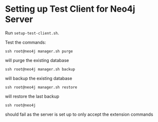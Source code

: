 # Setting up Test Client for Neo4j Server

Run `setup-test-client.sh`.

Test the commands:

`ssh root@neo4j manager.sh purge`

will purge the existing database

`ssh root@neo4j manager.sh backup`

will backup the existing database

`ssh root@neo4j manager.sh restore`

will restore the last backup

`ssh root@neo4j`

should fail as the server is set up to only accept the extension commands
